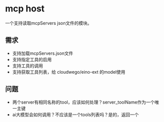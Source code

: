 # mcp host

一个支持读取mcpServers json文件的模块。

## 需求
- 支持加载mcpServers.json文件
- 支持指定工具的启用
- 支持工具的调用
- 支持获取工具列表，给 cloudwego/eino-ext 的model使用

## 问题
- 两个server有相同名称的tool，应该如何处理？server_toolName作为一个唯一主键
- ai大模型会如何调用？不应该是一个tools列表吗？是的，返回一个
